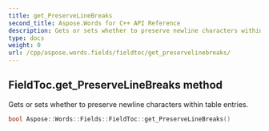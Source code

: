 ```yaml
---
title: get_PreserveLineBreaks
second_title: Aspose.Words for C++ API Reference
description: Gets or sets whether to preserve newline characters within table entries. 
type: docs
weight: 0
url: /cpp/aspose.words.fields/fieldtoc/get_preservelinebreaks/
---
```

## FieldToc.get_PreserveLineBreaks method


Gets or sets whether to preserve newline characters within table entries.

```cpp
bool Aspose::Words::Fields::FieldToc::get_PreserveLineBreaks()
```

